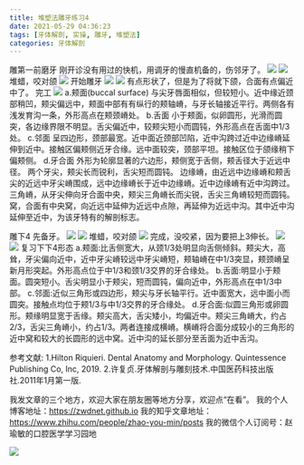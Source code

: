```yaml
---
title: 堆塑法雕牙练习4
date: 2021-05-29 04:36:23
tags: [牙体解剖, 实操, 雕牙, 堆塑法]
categories: 牙体解剖
---
```

雕第一前磨牙
刚开诊没有用过的快机，用调牙的慢直机备的，伤邻牙了。
![](https://zymblog-1258069789.cos.ap-chengdu.myqcloud.com/blog0249-toothcarve/18/01.png)
![](https://zymblog-1258069789.cos.ap-chengdu.myqcloud.com/blog0249-toothcarve/18/02.png)
堆蜡，咬对颌
![](https://zymblog-1258069789.cos.ap-chengdu.myqcloud.com/blog0249-toothcarve/18/03.png)
开始雕牙
![](https://zymblog-1258069789.cos.ap-chengdu.myqcloud.com/blog0249-toothcarve/18/04.png)
![](https://zymblog-1258069789.cos.ap-chengdu.myqcloud.com/blog0249-toothcarve/18/05.png)
有点形状了，但是为了将就下颌，合面有点偏近中了。
完工
![](https://zymblog-1258069789.cos.ap-chengdu.myqcloud.com/blog0249-toothcarve/18/06.png)
a.颊面(buccal surface)
与尖牙唇面相似，但较短小。近中缘近颈部稍凹，颊尖偏远中，颊面中部有有纵行的颊轴嵴，与牙长轴接近平行。两侧各有浅发育沟一条，外形高点在颊颈嵴处。
b.舌面
小于颊面，似卵圆形，光滑而圆突，各边缘界限不明显。舌尖偏近中，较颊尖短小而圆钝，外形高点在舌面中1/3处。
c.邻面
呈四边形，颈部最宽。近中面近颈部凹陷，近中沟跨过近中边缘嵴延伸到近中。接触区偏颊侧近牙合缘。远中面较突，颈部平坦。接触区位于颌缘稍下偏颊侧。
d.牙合面
外形为轮廓显著的六边形，颊侧宽于舌侧，颊舌径大于近远中径。
两个牙尖，颊尖长而锐利，舌尖短而圆钝。
边缘嵴，由近远中边缘嵴和颊舌尖的近远中牙尖嵴围成，远中边缘嵴长于近中边缘嵴。近中边缘嵴有近中沟跨过。
三角嵴，从牙尖伸向牙合面中央，颊尖三角嵴长而尖锐，舌尖三角嵴较短而圆钝。
窝，合面有中央窝，向近远中延伸为近远中点隙，再延伸为近远中沟。其中近中沟延伸至近中，为该牙特有的解剖标志。


雕下4
先备牙。
![](https://zymblog-1258069789.cos.ap-chengdu.myqcloud.com/blog0249-toothcarve/18/07.png)
![](https://zymblog-1258069789.cos.ap-chengdu.myqcloud.com/blog0249-toothcarve/18/08.png)
堆蜡，咬对颌
![](https://zymblog-1258069789.cos.ap-chengdu.myqcloud.com/blog0249-toothcarve/18/09.png)
完成，没咬紧，因为要把上3伸长。
![](https://zymblog-1258069789.cos.ap-chengdu.myqcloud.com/blog0249-toothcarve/18/10.png)
![](https://zymblog-1258069789.cos.ap-chengdu.myqcloud.com/blog0249-toothcarve/18/11.png)
复习下下4形态
a.颊面:比舌侧宽大，从颈1/3处明显向舌侧倾斜。颊尖大，高耸，牙尖偏向近中，近中牙尖嵴较远中牙尖嵴短，颊轴嵴在中1/3突显，颊颈嵴呈新月形突起。外形高点位于中1/3和颈1/3交界的牙合缘处。
b.舌面:明显小于颊面。圆突短小。舌尖明显小于颊尖，短而圆钝，偏向近中，外形高点在中1/3中部。
c.邻面:近似三角形或四边形，颊尖与牙长轴平行。近中面宽大，远中面小而圆突。接触点均位于颊1/3与中1/3交界的牙合缘处。
d.牙合面:似圆三角形或卵圆形。颊缘明显宽于舌缘。颊尖高大，舌尖矮小，均偏近中。颊尖三角嵴大，约占2/3，舌尖三角嵴小，约占1/3。两者连接成横嵴。横嵴将合面分成较小的三角形的近中窝和较大的长圆形的远中窝。近中沟的延长部分至舌面为近中舌沟。






参考文献:
1.Hilton Riquieri. Dental Anatomy and Morphology. Quintessence Publishing Co, Inc, 2019.
2.许复贞.牙体解剖与雕刻技术.中国医药科技出版社.2011年1月第一版.




我发文章的三个地方，欢迎大家在朋友圈等地方分享，欢迎点“在看”。
我的个人博客地址：https://zwdnet.github.io
我的知乎文章地址： https://www.zhihu.com/people/zhao-you-min/posts
我的微信个人订阅号：赵瑜敏的口腔医学学习园地








![](https://zymblog-1258069789.cos.ap-chengdu.myqcloud.com/other/wx.jpg)


